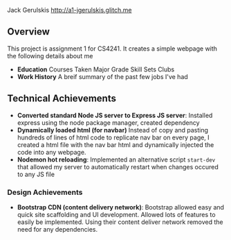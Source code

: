 Jack Gerulskis
http://a1-jgerulskis.glitch.me

## Overview
This project is assignment 1 for CS4241. It creates a simple webpage with the following details about me
- **Education**
    Courses Taken
    Major
    Grade
    Skill Sets
    Clubs
- **Work History**
    A breif summary of the past few jobs I've had

## Technical Achievements
- **Converted standard Node JS server to Express JS server**: 
    Installed express using the node package manager, created dependency
- **Dynamically loaded html (for navbar)**
    Instead of copy and pasting hundreds of lines of html code to replicate nav bar on every page, I created a html file with the nav bar html and dynamically injected the code into any webpage.
- **Nodemon hot reloading**:
    Implemented an alternative script `start-dev` that allowed my server to automatically restart when changes occured to any JS file

### Design Achievements
- **Bootstrap CDN (content delivery network)**:
    Bootstrap allowed easy and quick site scaffolding and UI development. Allowed lots of features to easily
    be implemented. Using their content deliver network removed the need for any dependencies.


